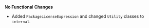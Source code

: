 **No Functional Changes**

* Added `PackageLicenseExpression` and changed `Utility` classes to `internal`.